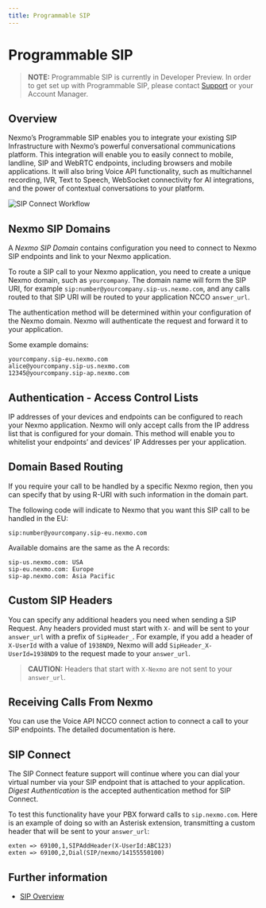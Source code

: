 ```yaml
---
title: Programmable SIP
---
```


# Programmable SIP

> **NOTE:** Programmable SIP is currently in Developer Preview. In order to get set up with Programmable SIP, please contact [Support](mailto:support@nexmo.com) or your Account Manager.

## Overview

Nexmo’s Programmable SIP enables you to integrate your existing SIP Infrastructure with Nexmo’s powerful conversational communications platform. This integration will enable you to easily connect to mobile, landline, SIP and WebRTC endpoints, including browsers and mobile applications. It will also bring Voice API functionality, such as multichannel recording, IVR, Text to Speech, WebSocket connectivity for AI integrations, and the power of contextual conversations to your platform.

![SIP Connect Workflow](/assets/images/workflow_sip_connect.png)

## Nexmo SIP Domains

A _Nexmo SIP Domain_ contains configuration you need to connect to Nexmo SIP endpoints and link to your Nexmo application.

To route a SIP call to your Nexmo application, you need to create a unique Nexmo domain, such as `yourcompany`. The domain name will form the SIP URI, for example `sip:number@yourcompany.sip-us.nexmo.com`, and any calls routed to that SIP URI will be routed to your application NCCO `answer_url`.

The authentication method will be determined within your configuration of the Nexmo domain. Nexmo will authenticate the request and forward it to your application.

Some example domains:

``` text
yourcompany.sip-eu.nexmo.com
alice@yourcompany.sip-us.nexmo.com
12345@yourcompany.sip-ap.nexmo.com
```

## Authentication - Access Control Lists

IP addresses of your devices and endpoints can be configured to reach your Nexmo application. Nexmo will only accept calls from the IP address list that is configured for your domain. This method will enable you to whitelist your endpoints’ and devices’ IP Addresses per your application.

## Domain Based Routing

If you require your call to be handled by a specific Nexmo region, then you can specify that by using R-URI with such information in the domain part.

The following code will indicate to Nexmo that you want this SIP call to be handled in the EU:

``` text
sip:number@yourcompany.sip-eu.nexmo.com
```

Available domains are the same as the A records:

``` text
sip-us.nexmo.com: USA
sip-eu.nexmo.com: Europe
sip-ap.nexmo.com: Asia Pacific
```

## Custom SIP Headers

You can specify any additional headers you need when sending a SIP Request. Any headers provided must start with `X-` and will be sent to your `answer_url` with a prefix of `SipHeader_`. For example, if you add a header of `X-UserId` with a value of `1938ND9`, Nexmo will add `SipHeader_X-UserId=1938ND9` to the request made to your `answer_url`.

> **CAUTION:** Headers that start with `X-Nexmo` are not sent to your `answer_url`.

## Receiving Calls From Nexmo

You can use the Voice API NCCO connect action to connect a call to your SIP endpoints. The detailed documentation is here.

## SIP Connect

The SIP Connect feature support will continue where you can dial your virtual number via your SIP endpoint that is attached to your application. _Digest Authentication_ is the accepted authentication method for SIP Connect.

To test this functionality have your PBX forward calls to `sip.nexmo.com`. Here is an example of doing so with an Asterisk extension, transmitting a custom header that will be sent to your `answer_url`:

``` text
exten => 69100,1,SIPAddHeader(X-UserId:ABC123)
exten => 69100,2,Dial(SIP/nexmo/14155550100)
```

## Further information

* [SIP Overview](/voice/sip/overview)
